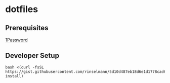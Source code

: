 # dotfiles

## Prerequisites

[1Password](https://1password.com/downloads)

## Developer Setup

```
bash <(curl -fsSL https://gist.githubusercontent.com/rinselmann/5d10d487eb18d6e1d1778cad688aa700/raw/dotfiles-install)
```
